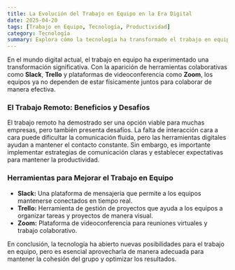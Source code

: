 ```yaml
---
title: La Evolución del Trabajo en Equipo en la Era Digital
date: 2025-04-20
tags: [Trabajo en Equipo, Tecnología, Productividad]
category: Tecnología
summary: Explora cómo la tecnología ha transformado el trabajo en equipo, desde herramientas colaborativas hasta el trabajo remoto.
---
```


En el mundo digital actual, el trabajo en equipo ha experimentado una transformación significativa. Con la aparición de herramientas colaborativas como **Slack**, **Trello** y plataformas de videoconferencia como **Zoom**, los equipos ya no dependen de estar físicamente juntos para colaborar de manera efectiva.

### El Trabajo Remoto: Beneficios y Desafíos

El trabajo remoto ha demostrado ser una opción viable para muchas empresas, pero también presenta desafíos. La falta de interacción cara a cara puede dificultar la comunicación fluida, pero las herramientas digitales ayudan a mantener el contacto constante. Sin embargo, es importante implementar estrategias de comunicación claras y establecer expectativas para mantener la productividad.

### Herramientas para Mejorar el Trabajo en Equipo

- **Slack:** Una plataforma de mensajería que permite a los equipos mantenerse conectados en tiempo real.
- **Trello:** Herramienta de gestión de proyectos que ayuda a los equipos a organizar tareas y proyectos de manera visual.
- **Zoom:** Plataforma de videoconferencia para reuniones virtuales y trabajo colaborativo.

En conclusión, la tecnología ha abierto nuevas posibilidades para el trabajo en equipo, pero es esencial aprovecharla de manera adecuada para mantener la cohesión del grupo y optimizar los resultados.
